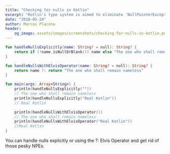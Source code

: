 ```yaml
---
title: "Checking for nulls in Kotlin"
excerpt: "Kotlin's type system is aimed to eliminate `NullPointerException's` from your code."
date: "2018-05-24"
author: Marcos Placona
header:
    og_image: assets/images/screenshots/checking-for-nulls-in-kotlin.png
---
```


```kotlin
fun handleNullsExplicitly(name: String? = null): String? {
    return if (!name.isNullOrBlank()) name else "The one who shall remain nameless"
}

fun handleNullsWithElvisOperator(name: String? = null): String? {
    return name ?: return "The one who shall remain nameless"
}

fun main(args: Array<String>) {
    println(handleNullsExplicitly(""))
    // The one who shall remain nameless
    println(handleNullsExplicitly("Real Kotlin"))
    // Real Kotlin

    println(handleNullsWithElvisOperator())
    // The one who shall remain nameless
    println(handleNullsWithElvisOperator("Real Kotlin"))
    //Real Kotlin
}
```

You can handle nulls explicitly or using the ?: Elvis Operator and get rid of those pesky NPEs.

